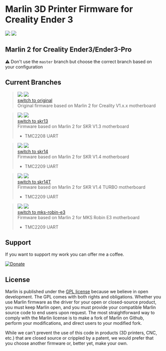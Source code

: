 # Marlin 3D Printer Firmware for Creality Ender 3
![](https://img.shields.io/badge/licence-GNU%203-orange)
![](https://img.shields.io/badge/PlatformIO-ready-syccess)

## Marlin 2  for Creality Ender3/Ender3-Pro

⚠️ Don't use the `master` branch but choose the correct branch based on your configuration

## Current Branches
>![](https://img.shields.io/badge/branch-original-blue) 
![](https://img.shields.io/badge/build-passing-success)<br>
[switch to original](https://github.com/dazeroit/ender-3/tree/original)<br>
Original firmware based on Marlin 2 for Creality V1.x.x motherboard

> ![](https://img.shields.io/badge/branch-skr13-blue) 
![](https://img.shields.io/badge/build-passing-success)<br>
[switch to skr13](https://github.com/dazeroit/ender-3/tree/skr13)<br>
Firmware based on Marlin 2 for SKR V1.3 motherboard<br>
> * TMC2208 UART

> ![](https://img.shields.io/badge/branch-skr14-blue) 
![](https://img.shields.io/badge/build-passing-success)<br>
[switch to skr14](https://github.com/dazeroit/ender-3/tree/skr14)<br>
Firmware based on Marlin 2 for SKR V1.4 motherboard<br>
> * TMC2209 UART

> ![](https://img.shields.io/badge/branch-skr14T-blue) 
![](https://img.shields.io/badge/build-passing-success)<br>
[switch to skr14T](https://github.com/dazeroit/ender-3/tree/skr14T)<br>
Firmware based on Marlin 2 for SKR V1.4 TURBO motherboard<br>
> * TMC2209 UART

> ![](https://img.shields.io/badge/branch-mks--robin--e3-blue) 
![](https://img.shields.io/badge/build-passing-success)<br>
[switch to mks-robin-e3](https://github.com/dazeroit/ender-3/tree/mks-robin-e3)<br>
Firmware based on Marlin 2 for MKS Robin E3 motherboard<br>
> * TMC2209 UART

## Support

If you want to support my work you can offer me a coffee.

[![Donate](https://img.shields.io/badge/Donate-PayPal-green.svg)](https://www.paypal.com/cgi-bin/webscr?cmd=_donations&business=WCSZEVGZTKFXS&currency_code=EUR&source=url)

## License

Marlin is published under the [GPL license](/LICENSE) because we believe in open development. The GPL comes with both rights and obligations. Whether you use Marlin firmware as the driver for your open or closed-source product, you must keep Marlin open, and you must provide your compatible Marlin source code to end users upon request. The most straightforward way to comply with the Marlin license is to make a fork of Marlin on Github, perform your modifications, and direct users to your modified fork.

While we can't prevent the use of this code in products (3D printers, CNC, etc.) that are closed source or crippled by a patent, we would prefer that you choose another firmware or, better yet, make your own.
